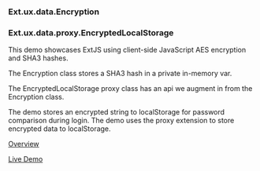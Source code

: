 ### Ext.ux.data.Encryption

### Ext.ux.data.proxy.EncryptedLocalStorage

This demo showcases ExtJS using client-side JavaScript AES encryption and SHA3 hashes.

The Encryption class stores a SHA3 hash in a private in-memory var.

The EncryptedLocalStorage proxy class has an api we augment in from the Encryption class.

The demo stores an encrypted string to localStorage for password comparison during login.
The demo uses the proxy extension to store encrypted data to localStorage.

[Overview](http://davepatten.net/examples/Ext.ux.data.Encryption)

[Live Demo](http://davepatten.net/examples/Ext.ux.data.Encryption/demo)